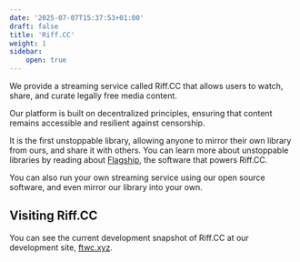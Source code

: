 ```yaml
---
date: '2025-07-07T15:37:53+01:00'
draft: false
title: 'Riff.CC'
weight: 1
sidebar:
    open: true
---
```


We provide a streaming service called Riff.CC that allows users to watch, share, and curate legally free media content.

Our platform is built on decentralized principles, ensuring that content remains accessible and resilient against censorship.

It is the first unstoppable library, allowing anyone to mirror their own library from ours, and share it with others. You can learn more about unstoppable libraries by reading about [Flagship](/docs/flagship), the software that powers Riff.CC.

You can also run your own streaming service using our open source software, and even mirror our library into your own.

## Visiting Riff.CC

You can see the current development snapshot of Riff.CC at our development site, [ftwc.xyz](https://ftwc.xyz).
